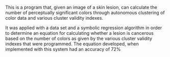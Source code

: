 This is a program that, given an image of a skin lesion, can calculate the number of perceptually significant colors through autonomous clustering of color data and various cluster validity indexes.

It was applied with a data set and a symbolic regression algorithm in order to determine an equation for calculating whether a lesion is cancerous based on the number of colors as given by the various cluster validity indexes that were programmed. The equation developed, when implemented with this system had an accuracy of 72%